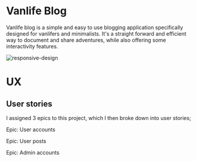 # Vanlife Blog

Vanlife blog is a simple and easy to use blogging application specifically designed for vanlifers and minimalists. It's a straight forward and efficient way to document and share adventures, while also offering some interactivity features.

![responsive-design](../vanlife_blog/vanlife_blog/static/images-readme/responsive-design.png)

# UX

## User stories

I assigned 3 epics to this project, which I then broke down into user stories;

Epic: User accounts


Epic: User posts

Epic: Admin accounts


